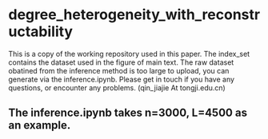 # degree_heterogeneity_with_reconstructability

This is a copy of the working repository used in this paper. The index_set contains the dataset used in the figure of main text. The raw dataset obatined from the inference method is too large to upload, you can generate via the inference.ipynb.
Please get in touch if you have any questions, or encounter any problems. (qin_jiajie At tongji.edu.cn)

## The inference.ipynb takes n=3000, L=4500 as an example.
